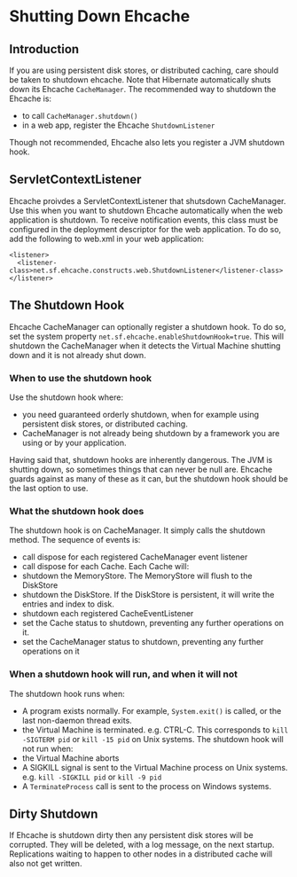 ---
---
# Shutting Down Ehcache <a name="Shutting-Down-Ehcache"/>

 

## Introduction
If you are using persistent disk stores, or distributed caching, care should be taken to shutdown ehcache.
Note that Hibernate automatically shuts down its Ehcache `CacheManager`.
The recommended way to shutdown the Ehcache is:

* to call `CacheManager.shutdown()`
* in a web app, register the Ehcache `ShutdownListener`

Though not recommended, Ehcache also lets you register a JVM shutdown hook.

## ServletContextListener
Ehcache proivdes a ServletContextListener that shutsdown CacheManager. Use this when you want to shutdown
Ehcache automatically when the web application is shutdown.
To receive notification events, this class must be configured in the deployment
descriptor for the web application.
To do so, add the following to web.xml in your web application:

    <listener>
      <listener-class>net.sf.ehcache.constructs.web.ShutdownListener</listener-class>
    </listener>

## The Shutdown Hook
Ehcache CacheManager can optionally register a shutdown hook.
To do so, set the system property `net.sf.ehcache.enableShutdownHook=true`.
This will shutdown the CacheManager when it detects the Virtual Machine shutting down and
it is not already shut down.

### When to use the shutdown hook
Use the shutdown hook where:

*   you need guaranteed orderly shutdown, when for example using persistent disk stores,
   or distributed caching.
*   CacheManager is not already being shutdown by a framework you are using or by your application.

Having said that, shutdown hooks are inherently dangerous. The JVM is shutting down, so sometimes
things that can never be null are. Ehcache guards against as many of these as it can, but the shutdown
hook should be the last option to use.

### What the shutdown hook does
The shutdown hook is on CacheManager. It simply calls the shutdown method.
The sequence of events is:

*   call dispose for each registered CacheManager event listener
*   call dispose for each Cache.
    Each Cache will:
*   shutdown the MemoryStore. The MemoryStore will flush to the DiskStore
*   shutdown the DiskStore. If the DiskStore is persistent, it will write the entries and index to disk.
*   shutdown each registered CacheEventListener
*   set the Cache status to shutdown, preventing any further operations on it.
*   set the CacheManager status to shutdown, preventing any further operations on it

### When a shutdown hook will run, and when it will not
The shutdown hook runs when:

* A program exists normally. For example,  `System.exit()` is called, or the last non-daemon thread exits.
* the Virtual Machine is terminated. e.g. CTRL-C. This corresponds to `kill -SIGTERM pid` or `kill -15 pid` on Unix systems.
 The shutdown hook will not run when:
* the Virtual Machine aborts
* A SIGKILL signal is sent to the Virtual Machine process on Unix
systems. e.g. `kill -SIGKILL pid` or `kill -9 pid`
* A `TerminateProcess` call is sent to the process on Windows systems.

## Dirty Shutdown
If Ehcache is shutdown dirty then any persistent disk stores will be corrupted. They will be deleted, with a log message, on the next startup.
Replications waiting to happen to other nodes in a distributed cache will also not get written.
